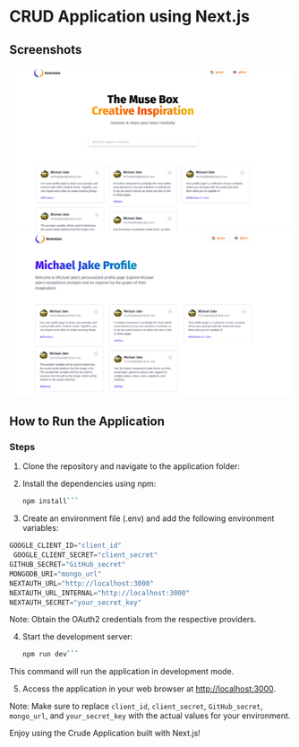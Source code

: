 # CRUD Application using Next.js

## Screenshots

![screenshots](screenshots/screenshot1.png)
![screenshots](screenshots/screenshot2.png)

## How to Run the Application

### Steps

1. Clone the repository and navigate to the application folder:

2. Install the dependencies using npm:
   ```bash
   npm install```
4. Create an environment file (.env)  and add the following environment variables:

```python
GOOGLE_CLIENT_ID="client_id"
 GOOGLE_CLIENT_SECRET="client_secret"
GITHUB_SECRET="GitHub_secret"
MONGODB_URI="mongo_url"
NEXTAUTH_URL="http://localhost:3000"
NEXTAUTH_URL_INTERNAL="http://localhost:3000"
NEXTAUTH_SECRET="your_secret_key"
```

Note: Obtain the OAuth2 credentials from the respective providers.

4. Start the development server:
   ```bash
   npm run dev```

This command will run the application in development mode.

5. Access the application in your web browser at [http://localhost:3000](http://localhost:3000).

Note: Make sure to replace `client_id`, `client_secret`, `GitHub_secret`, `mongo_url`, and `your_secret_key` with the actual values for your environment.

Enjoy using the Crude Application built with Next.js!
